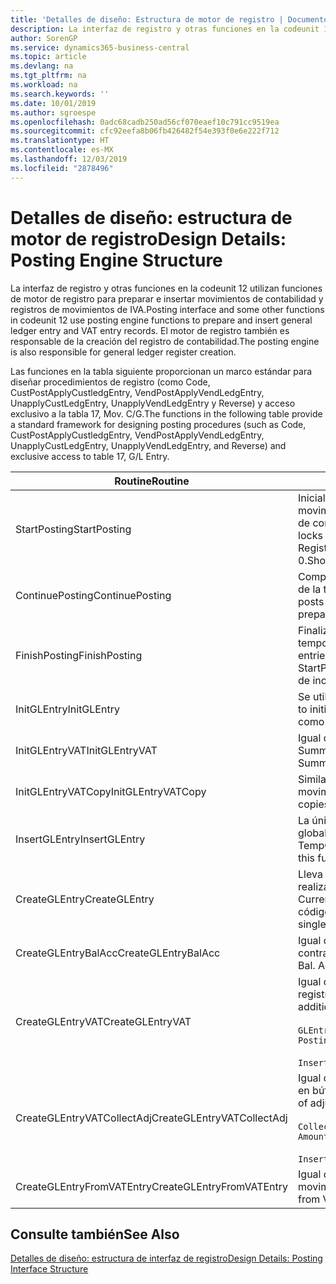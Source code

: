```yaml
---
title: 'Detalles de diseño: Estructura de motor de registro | Documentos de Microsoft'
description: La interfaz de registro y otras funciones en la codeunit 12 utilizan funciones de motor de registro para preparar e insertar movimientos de contabilidad y registros de movimientos de IVA. El motor de registro también es responsable de la creación del registro de contabilidad.
author: SorenGP
ms.service: dynamics365-business-central
ms.topic: article
ms.devlang: na
ms.tgt_pltfrm: na
ms.workload: na
ms.search.keywords: ''
ms.date: 10/01/2019
ms.author: sgroespe
ms.openlocfilehash: 0adc68cadb250ad56cf070eaef10c791cc9519ea
ms.sourcegitcommit: cfc92eefa8b06fb426482f54e393f0e6e222f712
ms.translationtype: HT
ms.contentlocale: es-MX
ms.lasthandoff: 12/03/2019
ms.locfileid: "2878496"
---
```

# <a name="design-details-posting-engine-structure"></a><span data-ttu-id="2deaa-104">Detalles de diseño: estructura de motor de registro</span><span class="sxs-lookup"><span data-stu-id="2deaa-104">Design Details: Posting Engine Structure</span></span>
<span data-ttu-id="2deaa-105">La interfaz de registro y otras funciones en la codeunit 12 utilizan funciones de motor de registro para preparar e insertar movimientos de contabilidad y registros de movimientos de IVA.</span><span class="sxs-lookup"><span data-stu-id="2deaa-105">Posting interface and some other functions in codeunit 12 use posting engine functions to prepare and insert general ledger entry and VAT entry records.</span></span> <span data-ttu-id="2deaa-106">El motor de registro también es responsable de la creación del registro de contabilidad.</span><span class="sxs-lookup"><span data-stu-id="2deaa-106">The posting engine is also responsible for general ledger register creation.</span></span>  
  
 <span data-ttu-id="2deaa-107">Las funciones en la tabla siguiente proporcionan un marco estándar para diseñar procedimientos de registro (como Code, CustPostApplyCustledgEntry, VendPostApplyVendLedgEntry, UnapplyCustLedgEntry, UnapplyVendLedgEntry y Reverse) y acceso exclusivo a la tabla 17, Mov. C/G.</span><span class="sxs-lookup"><span data-stu-id="2deaa-107">The functions in the following table provide a standard framework for designing posting procedures (such as Code, CustPostApplyCustledgEntry, VendPostApplyVendLedgEntry, UnapplyCustLedgEntry, UnapplyVendLedgEntry, and Reverse) and exclusive access to table 17, G/L Entry.</span></span>  
  
|<span data-ttu-id="2deaa-108">Routine</span><span class="sxs-lookup"><span data-stu-id="2deaa-108">Routine</span></span>|<span data-ttu-id="2deaa-109">Descripción</span><span class="sxs-lookup"><span data-stu-id="2deaa-109">Description</span></span>|  
|-------------|---------------------------------------|  
|<span data-ttu-id="2deaa-110">StartPosting</span><span class="sxs-lookup"><span data-stu-id="2deaa-110">StartPosting</span></span>|<span data-ttu-id="2deaa-111">Inicializa el búfer de registro TempGLEntryBuf, bloquea las tablas de movimientos de contabilidad y de IVA e inicializa el periodo contable, el registro de contabilidad y el tipo de cambio.</span><span class="sxs-lookup"><span data-stu-id="2deaa-111">Initializes posting buffer TempGLEntryBuf, locks G/L Entry and VAT Entry tables, and initializes Accounting Period, G/L Register, and Exchange Rate.</span></span> <span data-ttu-id="2deaa-112">Si se le llama solo una vez, NextEntryNo es 0.</span><span class="sxs-lookup"><span data-stu-id="2deaa-112">Should be called only once, then NextEntryNo is 0.</span></span>|  
|<span data-ttu-id="2deaa-113">ContinuePosting</span><span class="sxs-lookup"><span data-stu-id="2deaa-113">ContinuePosting</span></span>|<span data-ttu-id="2deaa-114">Comprueba y registra el IVA no realizado para el incremento NextTransactionNo de la transacción anterior y prepara el registro de la línea siguiente.</span><span class="sxs-lookup"><span data-stu-id="2deaa-114">Checks and posts unrealized VAT for previous transaction increment NextTransactionNo and prepares post of next line.</span></span>|  
|<span data-ttu-id="2deaa-115">FinishPosting</span><span class="sxs-lookup"><span data-stu-id="2deaa-115">FinishPosting</span></span>|<span data-ttu-id="2deaa-116">Finaliza el registro insertando los movimientos de contabilidad desde el búfer temporal a la tabla de la base de datos.</span><span class="sxs-lookup"><span data-stu-id="2deaa-116">Completes posting by inserting G/L entries from temporary buffer into database table.</span></span> <span data-ttu-id="2deaa-117">Se utiliza siempre con StartPosting.</span><span class="sxs-lookup"><span data-stu-id="2deaa-117">Always used together with StartPosting.</span></span> <span data-ttu-id="2deaa-118">Comprueba la presencia de inconsistencias.</span><span class="sxs-lookup"><span data-stu-id="2deaa-118">Checks for inconsistencies.</span></span>|  
|<span data-ttu-id="2deaa-119">InitGLEntry</span><span class="sxs-lookup"><span data-stu-id="2deaa-119">InitGLEntry</span></span>|<span data-ttu-id="2deaa-120">Se utiliza para inicializar un nuevo movimiento de contabilidad para la línea</span><span class="sxs-lookup"><span data-stu-id="2deaa-120">Used to initialize new G/L entry for Gen.</span></span> <span data-ttu-id="2deaa-121">de diario general.</span><span class="sxs-lookup"><span data-stu-id="2deaa-121">Jnl Line.</span></span> <span data-ttu-id="2deaa-122">Devuelve GLEntry como parámetro.</span><span class="sxs-lookup"><span data-stu-id="2deaa-122">Returns GLEntry as parameter.</span></span>|  
|<span data-ttu-id="2deaa-123">InitGLEntryVAT</span><span class="sxs-lookup"><span data-stu-id="2deaa-123">InitGLEntryVAT</span></span>|<span data-ttu-id="2deaa-124">Igual que InitGLEntry, pero también asigna Cta. contrapartida y SummarizeVAT.</span><span class="sxs-lookup"><span data-stu-id="2deaa-124">Same as InitGLEntry, but also assigns Bal. Account No. and SummarizeVAT.</span></span>|  
|<span data-ttu-id="2deaa-125">InitGLEntryVATCopy</span><span class="sxs-lookup"><span data-stu-id="2deaa-125">InitGLEntryVATCopy</span></span>|<span data-ttu-id="2deaa-126">Similar a InitGLEntryVAT, pero también copia datos de grupos de registro desde movimientos de IVA antes de SummarizeVAT.</span><span class="sxs-lookup"><span data-stu-id="2deaa-126">Similar to InitGLEntryVAT, but also copies posting groups data from VAT Entry before SummarizeVAT.</span></span>|  
|<span data-ttu-id="2deaa-127">InsertGLEntry</span><span class="sxs-lookup"><span data-stu-id="2deaa-127">InsertGLEntry</span></span>|<span data-ttu-id="2deaa-128">La única función que inserta el movimiento de contabilidad general en la tabla global TempGLEntryBuf.</span><span class="sxs-lookup"><span data-stu-id="2deaa-128">The only function that inserts G/L entry into global TempGLEntryBuf table.</span></span> <span data-ttu-id="2deaa-129">Utilice siempre esta función para insertar.</span><span class="sxs-lookup"><span data-stu-id="2deaa-129">Always use this function for insert.</span></span>|  
|<span data-ttu-id="2deaa-130">CreateGLEntry</span><span class="sxs-lookup"><span data-stu-id="2deaa-130">CreateGLEntry</span></span>|<span data-ttu-id="2deaa-131">Lleva a cabo una acción InitGLEntry, asigna un importe adicional de divisa y realiza una acción InsertGLEntry.</span><span class="sxs-lookup"><span data-stu-id="2deaa-131">Performs an InitGLEntry, assigns Additional Currency Amount, and then performs InsertGLEntry.</span></span> <span data-ttu-id="2deaa-132">Reemplaza varias líneas de código con una sola llamada a función.</span><span class="sxs-lookup"><span data-stu-id="2deaa-132">Replaces several lines of code with a single function call.</span></span>|  
|<span data-ttu-id="2deaa-133">CreateGLEntryBalAcc</span><span class="sxs-lookup"><span data-stu-id="2deaa-133">CreateGLEntryBalAcc</span></span>|<span data-ttu-id="2deaa-134">Igual que CreateGLEntry, pero también asigna Tipo contrapartida y Cta. contrapartida.</span><span class="sxs-lookup"><span data-stu-id="2deaa-134">Same as CreateGLEntry, but also assigns Bal. Account Type and Bal. Account No.</span></span>|  
|<span data-ttu-id="2deaa-135">CreateGLEntryVAT</span><span class="sxs-lookup"><span data-stu-id="2deaa-135">CreateGLEntryVAT</span></span>|<span data-ttu-id="2deaa-136">Igual que CreateGLEntry, pero con procesamiento adicional para grupos de registro y guardado en búfer temporal de IVA:</span><span class="sxs-lookup"><span data-stu-id="2deaa-136">Same as CreateGLEntry, but with additional processing for posting groups and saving to temporary VAT buffer:</span></span><br /><br /> `GLEntry.CopyPostingGroupsFromDtldCVBuf(DtldCVLedgEntryBuf,GenJnlLine."Gen. Posting Type");`<br /><br /> `InsertVATEntriesFromTemp(DtldCVLedgEntryBuf,GLEntry);`|  
|<span data-ttu-id="2deaa-137">CreateGLEntryVATCollectAdj</span><span class="sxs-lookup"><span data-stu-id="2deaa-137">CreateGLEntryVATCollectAdj</span></span>|<span data-ttu-id="2deaa-138">Igual que CreateGLEntry, pero con recopilación adicional de ajustes y guardado en búfer temporal de IVA:</span><span class="sxs-lookup"><span data-stu-id="2deaa-138">Same as CreateGLEntry, but with additional collection of adjustments and saving to temporary VAT buffer:</span></span><br /><br /> `CollectAdjustment(AdjAmount,GLEntry.Amount,GLEntry."Additional-Currency Amount",OriginalDateSet);`<br /><br /> `InsertVATEntriesFromTemp(DtldCVLedgEntryBuf,GLEntry);`|  
|<span data-ttu-id="2deaa-139">CreateGLEntryFromVATEntry</span><span class="sxs-lookup"><span data-stu-id="2deaa-139">CreateGLEntryFromVATEntry</span></span>|<span data-ttu-id="2deaa-140">Igual que CreateGLEntry, pero también copia grupos de registro desde movimientos de IVA.</span><span class="sxs-lookup"><span data-stu-id="2deaa-140">Same as CreateGLEntry, but also copies posting groups from VAT entry.</span></span>|  
  
## <a name="see-also"></a><span data-ttu-id="2deaa-141">Consulte también</span><span class="sxs-lookup"><span data-stu-id="2deaa-141">See Also</span></span>  
 [<span data-ttu-id="2deaa-142">Detalles de diseño: estructura de interfaz de registro</span><span class="sxs-lookup"><span data-stu-id="2deaa-142">Design Details: Posting Interface Structure</span></span>](design-details-posting-interface-structure.md)